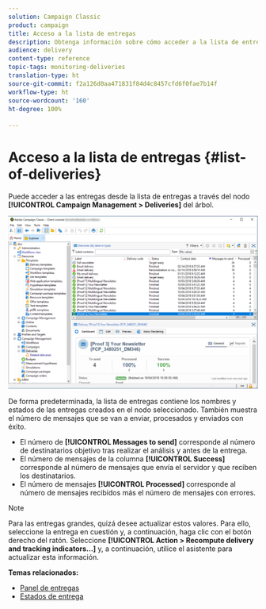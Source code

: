 ```yaml
---
solution: Campaign Classic
product: campaign
title: Acceso a la lista de entregas
description: Obtenga información sobre cómo acceder a la lista de entregas creadas.
audience: delivery
content-type: reference
topic-tags: monitoring-deliveries
translation-type: ht
source-git-commit: f2a126d0aa471831f84d4c8457cfd6f0fae7b14f
workflow-type: ht
source-wordcount: '160'
ht-degree: 100%

---
```



# Acceso a la lista de entregas {#list-of-deliveries}

Puede acceder a las entregas desde la lista de entregas a través del nodo **[!UICONTROL Campaign Management > Deliveries]** del árbol.

![](assets/deliveries-list.png)

De forma predeterminada, la lista de entregas contiene los nombres y estados de las entregas creados en el nodo seleccionado. También muestra el número de mensajes que se van a enviar, procesados y enviados con éxito.

* El número de **[!UICONTROL Messages to send]** corresponde al número de destinatarios objetivo tras realizar el análisis y antes de la entrega.
* El número de mensajes de la columna **[!UICONTROL Success]** corresponde al número de mensajes que envía el servidor y que reciben los destinatarios.
* El número de mensajes **[!UICONTROL Processed]** corresponde al número de mensajes recibidos más el número de mensajes con errores.

>[!NOTE]
>
>Para las entregas grandes, quizá desee actualizar estos valores. Para ello, seleccione la entrega en cuestión y, a continuación, haga clic con el botón derecho del ratón. Seleccione **[!UICONTROL Action > Recompute delivery and tracking indicators...]** y, a continuación, utilice el asistente para actualizar esta información.

**Temas relacionados:**

* [Panel de entregas](../../delivery/using/delivery-dashboard.md)
* [Estados de entrega](../../delivery/using/delivery-statuses.md)
